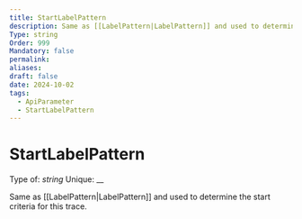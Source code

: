 ```yaml
---
title: StartLabelPattern
description: Same as [[LabelPattern|LabelPattern]] and used to determine the start criteria for this trace.
Type: string
Order: 999
Mandatory: false
permalink: 
aliases: 
draft: false
date: 2024-10-02
tags:
  - ApiParameter
  - StartLabelPattern
---
```

# StartLabelPattern

Type of: _string_
Unique: __

Same as [[LabelPattern|LabelPattern]] and used to determine the start criteria for this trace.
